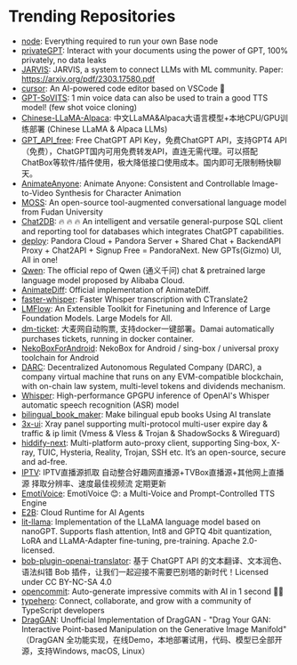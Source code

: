 # Trending Repositories

- [node](https://github.com/base-org/node): Everything required to run your own Base node
- [privateGPT](https://github.com/imartinez/privateGPT): Interact with your documents using the power of GPT, 100% privately, no data leaks
- [JARVIS](https://github.com/microsoft/JARVIS): JARVIS, a system to connect LLMs with ML community. Paper: https://arxiv.org/pdf/2303.17580.pdf
- [cursor](https://github.com/getcursor/cursor): An AI-powered code editor based on VSCode 🤖
- [GPT-SoVITS](https://github.com/RVC-Boss/GPT-SoVITS): 1 min voice data can also be used to train a good TTS model! (few shot voice cloning)
- [Chinese-LLaMA-Alpaca](https://github.com/ymcui/Chinese-LLaMA-Alpaca): 中文LLaMA&Alpaca大语言模型+本地CPU/GPU训练部署 (Chinese LLaMA & Alpaca LLMs)
- [GPT_API_free](https://github.com/chatanywhere/GPT_API_free): Free ChatGPT API Key，免费ChatGPT API，支持GPT4 API（免费），ChatGPT国内可用免费转发API，直连无需代理。可以搭配ChatBox等软件/插件使用，极大降低接口使用成本。国内即可无限制畅快聊天。
- [AnimateAnyone](https://github.com/HumanAIGC/AnimateAnyone): Animate Anyone: Consistent and Controllable Image-to-Video Synthesis for Character Animation
- [MOSS](https://github.com/OpenMOSS/MOSS): An open-source tool-augmented conversational language model from Fudan University
- [Chat2DB](https://github.com/chat2db/Chat2DB): 🔥 🔥 🔥 An intelligent and versatile general-purpose SQL client and reporting tool for databases which integrates ChatGPT capabilities.
- [deploy](https://github.com/pandora-next/deploy): Pandora Cloud + Pandora Server + Shared Chat + BackendAPI Proxy + Chat2API + Signup Free = PandoraNext. New GPTs(Gizmo) UI, All in one!
- [Qwen](https://github.com/QwenLM/Qwen): The official repo of Qwen (通义千问) chat & pretrained large language model proposed by Alibaba Cloud.
- [AnimateDiff](https://github.com/guoyww/AnimateDiff): Official implementation of AnimateDiff.
- [faster-whisper](https://github.com/SYSTRAN/faster-whisper): Faster Whisper transcription with CTranslate2
- [LMFlow](https://github.com/OptimalScale/LMFlow): An Extensible Toolkit for Finetuning and Inference of Large Foundation Models. Large Models for All.
- [dm-ticket](https://github.com/ClassmateLin/dm-ticket): 大麦网自动购票, 支持docker一键部署。Damai automatically purchases tickets, running in docker container.
- [NekoBoxForAndroid](https://github.com/MatsuriDayo/NekoBoxForAndroid): NekoBox for Android / sing-box / universal proxy toolchain for Android
- [DARC](https://github.com/Project-DARC/DARC): Decentralized Autonomous Regulated Company (DARC), a company virtual machine that runs on any EVM-compatible blockchain, with on-chain law system, multi-level tokens and dividends mechanism.
- [Whisper](https://github.com/Const-me/Whisper): High-performance GPGPU inference of OpenAI's Whisper automatic speech recognition (ASR) model
- [bilingual_book_maker](https://github.com/yihong0618/bilingual_book_maker): Make bilingual epub books Using AI translate
- [3x-ui](https://github.com/MHSanaei/3x-ui): Xray panel supporting multi-protocol multi-user expire day & traffic & ip limit (Vmess & Vless & Trojan &  ShadowSocks & Wireguard)
- [hiddify-next](https://github.com/hiddify/hiddify-next): Multi-platform auto-proxy client, supporting Sing-box, X-ray, TUIC, Hysteria, Reality, Trojan, SSH etc. It’s an open-source, secure and ad-free.
- [IPTV](https://github.com/joevess/IPTV): IPTV直播源抓取 自动整合好趣网直播源+TVBox直播源+其他网上直播源 择取分辨率、速度最佳视频流 定期更新
- [EmotiVoice](https://github.com/netease-youdao/EmotiVoice): EmotiVoice 😊: a Multi-Voice and Prompt-Controlled TTS Engine
- [E2B](https://github.com/e2b-dev/E2B): Cloud Runtime for AI Agents
- [lit-llama](https://github.com/Lightning-AI/lit-llama): Implementation of the LLaMA language model based on nanoGPT. Supports flash attention, Int8 and GPTQ 4bit quantization, LoRA and LLaMA-Adapter fine-tuning, pre-training. Apache 2.0-licensed.
- [bob-plugin-openai-translator](https://github.com/openai-translator/bob-plugin-openai-translator): 基于 ChatGPT API 的文本翻译、文本润色、语法纠错 Bob 插件，让我们一起迎接不需要巴别塔的新时代！Licensed under CC BY-NC-SA 4.0
- [opencommit](https://github.com/di-sukharev/opencommit): Auto-generate impressive commits with AI in 1 second 🤯🔫
- [typehero](https://github.com/typehero/typehero): Connect, collaborate, and grow with a community of TypeScript developers
- [DragGAN](https://github.com/OpenGVLab/DragGAN): Unofficial Implementation of DragGAN - "Drag Your GAN: Interactive Point-based Manipulation on the Generative Image Manifold" （DragGAN 全功能实现，在线Demo，本地部署试用，代码、模型已全部开源，支持Windows, macOS, Linux）
